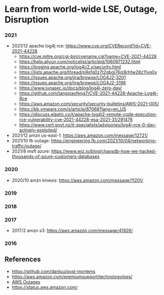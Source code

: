 
# Learn from world-wide LSE, Outage, Disruption

### 2021
* 2021/12 apache log4j rce: https://www.cve.org/CVERecord?id=CVE-2021-44228 
  - https://cve.mitre.org/cgi-bin/cvename.cgi?name=CVE-2021-44228
  - https://help.aliyun.com/noticelist/articleid/1060971232.html
  - https://logging.apache.org/log4j/2.x/security.html 
  - https://lists.apache.org/thread/p9sfg0z7t2gbgj76jz8rh1w28z11yq0v
  - https://issues.apache.org/jira/browse/LOG4J2-3201
  - https://issues.apache.org/jira/browse/LOG4J2-3198
  - https://www.lunasec.io/docs/blog/log4j-zero-day/ 
  - https://github.com/tangxiaofeng7/CVE-2021-44228-Apache-Log4j-Rce
  - https://aws.amazon.com/security/security-bulletins/AWS-2021-005/
  - https://kb.vmware.com/s/article/87068?lang=en_US 
  - https://discuss.elastic.co/t/apache-log4j2-remote-code-execution-rce-vulnerability-cve-2021-44228-esa-2021-31/291476
  - https://www.cert.govt.nz/it-specialists/advisories/log4j-rce-0-day-actively-exploited/
* 2021/12 amzn us-east-1: https://aws.amazon.com/message/12721/
* 2021/10 fb outage: https://engineering.fb.com/2021/10/04/networking-traffic/outage/
* 2021/8 msft azure: https://www.wiz.io/blog/chaosdb-how-we-hacked-thousands-of-azure-customers-databases

### 2020
* 2020/10 amzn kinesis: https://aws.amazon.com/message/11201/

### 2019

### 2018

### 2017
* 2017/2 amzn s3: https://aws.amazon.com/message/41926/

### 2016

## References 
* https://github.com/danluu/post-mortems
* https://aws.amazon.com/premiumsupport/technology/pes/ 
* [AWS Outages](https://docs.google.com/spreadsheets/d/1Gcq_h760CgINKjuwj7WuRmLXHIdvsUdzNQCg0g4QvVs/edit#gid=0)
* https://status.aws.amazon.com/
